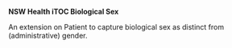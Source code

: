 **NSW Health iTOC Biological Sex**

An extension on Patient to capture biological sex as distinct from (administrative) gender.
